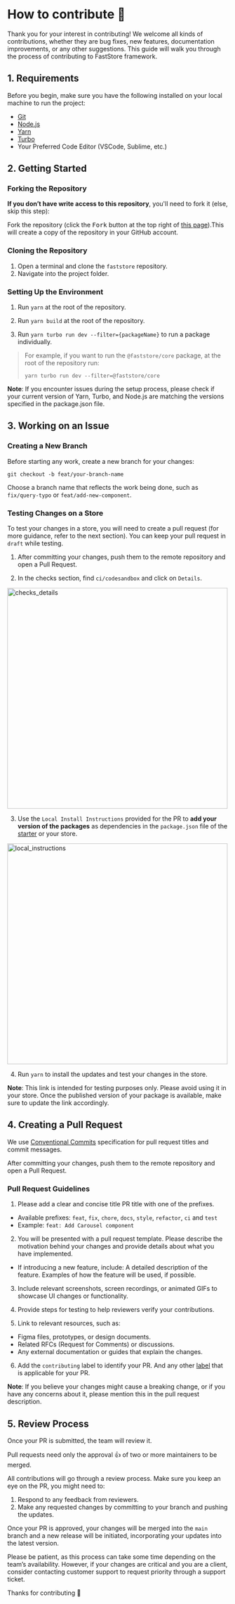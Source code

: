 # How to contribute 🌟

Thank you for your interest in contributing! We welcome all kinds of contributions, whether they are bug fixes, new features, documentation improvements, or any other suggestions. This guide will walk you through the process of contributing to FastStore framework.

## 1. Requirements

Before you begin, make sure you have the following installed on your local machine to run the project:

- [Git](https://git-scm.com)
- [Node.js](https://nodejs.org/en)
- [Yarn](https://yarnpkg.com/)
- [Turbo](https://turbo.build/repo/docs/getting-started/installation#installing-turbo)
- Your Preferred Code Editor (VSCode, Sublime, etc.)

## 2. Getting Started

### Forking the Repository

**If you don’t have write access to this repository**, you'll need to fork it (else, skip this step):

Fork the repository (click the <kbd>Fork</kbd> button at the top right of
[this page](https://github.com/vtex/faststore)).This will create a copy of the repository in your GitHub account.

### Cloning the Repository

1. Open a terminal and clone the `faststore` repository.
2. Navigate into the project folder.

### Setting Up the Environment

1. Run `yarn` at the root of the repository.

2. Run `yarn build` at the root of the repository.

3. Run `yarn turbo run dev --filter={packageName}` to run a package individually.

> For example, if you want to run the `@faststore/core` package, at the root of the repository run:
>
> `yarn turbo run dev --filter=@faststore/core`

**Note**: If you encounter issues during the setup process, please check if your current version of Yarn, Turbo, and Node.js are matching the versions specified in the package.json file.

## 3. Working on an Issue

### Creating a New Branch

Before starting any work, create a new branch for your changes:

```
git checkout -b feat/your-branch-name
```

Choose a branch name that reflects the work being done, such as `fix/query-typo` or `feat/add-new-component`.

### Testing Changes on a Store

To test your changes in a store, you will need to create a pull request (for more guidance, refer to the next section). You can keep your pull request in `draft` while testing.

1. After committing your changes, push them to the remote repository and open a Pull Request.

2. In the checks section, find `ci/codesandbox` and click on `Details`.

<img width="502" alt="checks_details" src="https://vtexhelp.vtexassets.com/assets/docs/src/dropdown-menu-example___338a9acd1892074ba750ada043ab92b4.png"></img>

3. Use the `Local Install Instructions` provided for the PR to **add your version of the packages** as dependencies in the `package.json` file of the [starter](https://github.com/vtex-sites/starter.store) or your store.

<img width="502" alt="local_instructions" src="https://vtexhelp.vtexassets.com/assets/docs/src/fs-package-local-install-cli___692a64eba8c0b3745c468176bfc610fb.png"></img>

4. Run `yarn` to install the updates and test your changes in the store.

**Note**: This link is intended for testing purposes only. Please avoid using it in your store. Once the published version of your package is available, make sure to update the link accordingly.

## 4. Creating a Pull Request

We use [Conventional Commits](https://www.conventionalcommits.org/en/v1.0.0/) specification for pull request titles and commit messages.

After committing your changes, push them to the remote repository and open a Pull Request.

### Pull Request Guidelines

1. Please add a clear and concise title PR title with one of the prefixes.

- Available prefixes: `feat`, `fix`, `chore`, `docs`, `style`, `refactor`, `ci` and `test`
- Example: `feat: Add Carousel component`

2. You will be presented with a pull request template. Please describe the motivation behind your changes and provide details about what you have implemented.

- If introducing a new feature, include: A detailed description of the feature. Examples of how the feature will be used, if possible.

3. Include relevant screenshots, screen recordings, or animated GIFs to showcase UI changes or functionality.

4. Provide steps for testing to help reviewers verify your contributions.

5. Link to relevant resources, such as:

- Figma files, prototypes, or design documents.
- Related RFCs (Request for Comments) or discussions.
- Any external documentation or guides that explain the changes.

6. Add the `contributing` label to identify your PR. And any other [label](https://github.com/vtex/faststore/labels) that is applicable for your PR.

**Note**: If you believe your changes might cause a breaking change, or if you have any concerns about it, please mention this in the pull request description.

## 5. Review Process

Once your PR is submitted, the team will review it.

Pull requests need only the approval 👍 of two or more maintainers to be merged.

All contributions will go through a review process. Make sure you keep an eye on the PR, you might need to:

1. Respond to any feedback from reviewers.
2. Make any requested changes by committing to your branch and pushing the updates.

Once your PR is approved, your changes will be merged into the `main` branch and a new release will be initiated, incorporating your updates into the latest version.

Please be patient, as this process can take some time depending on the team’s availability. However, if your changes are critical and you are a client, consider contacting customer support to request priority through a support ticket.

Thanks for contributing 🎉
